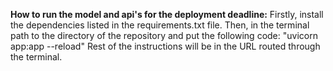 **How to run the model and api's for the deployment deadline:**
Firstly, install the dependencies listed in the requirements.txt file.
Then, in the terminal path to the directory of the repository and put the following code: "uvicorn app:app --reload"
Rest of the instructions will be in the URL routed through the terminal.